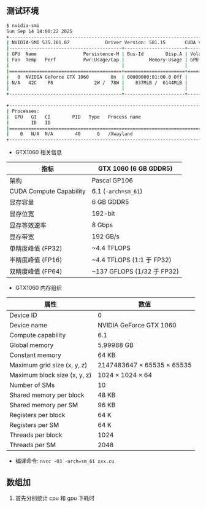 
## 测试环境

```bash
$ nvidia-smi
Sun Sep 14 14:00:22 2025       
+---------------------------------------------------------------------------------------+
| NVIDIA-SMI 535.161.07             Driver Version: 581.15       CUDA Version: 13.0     |
|-----------------------------------------+----------------------+----------------------+
| GPU  Name                 Persistence-M | Bus-Id        Disp.A | Volatile Uncorr. ECC |
| Fan  Temp   Perf          Pwr:Usage/Cap |         Memory-Usage | GPU-Util  Compute M. |
|                                         |                      |               MIG M. |
|=========================================+======================+======================|
|   0  NVIDIA GeForce GTX 1060        On  | 00000000:01:00.0 Off |                  N/A |
| N/A   42C    P8               2W /  78W |    837MiB /  6144MiB |      0%      Default |
|                                         |                      |                  N/A |
+-----------------------------------------+----------------------+----------------------+
                                                                                         
+---------------------------------------------------------------------------------------+
| Processes:                                                                            |
|  GPU   GI   CI        PID   Type   Process name                            GPU Memory |
|        ID   ID                                                             Usage      |
|=======================================================================================|
|    0   N/A  N/A        40      G   /Xwayland                                 N/A      |
+---------------------------------------------------------------------------------------+

```

- GTX1060 相关信息

| 指标                      | GTX 1060 (6 GB GDDR5)     |
| ----------------------- | ------------------------- |
| 架构                      | Pascal GP106              |
| CUDA Compute Capability | 6.1 (`-arch=sm_61`)       |
| 显存容量                    | 6 GB GDDR5                |
| 显存位宽                    | 192-bit                   |
| 显存等效速率                  | 8 Gbps                    |
| 显存带宽                    | 192 GB/s                  |
| 单精度峰值 (FP32)            | ~4.4 TFLOPS               |
| 半精度峰值 (FP16)            | ~4.4 TFLOPS (1:1 于 FP32)  |
| 双精度峰值 (FP64)            | ~137 GFLOPS (1/32 于 FP32) |


-  GTX1060 内存组织

| 属性                           | 数值                         |
| ---------------------------- | -------------------------- |
| Device ID                    | 0                          |
| Device name                  | NVIDIA GeForce GTX 1060    |
| Compute capability           | 6.1                        |
| Global memory                | 5.99988 GB                 |
| Constant memory              | 64 KB                      |
| Maximum grid size (x, y, z)  | 2147483647 × 65535 × 65535 |
| Maximum block size (x, y, z) | 1024 × 1024 × 64           |
| Number of SMs                | 10                         |
| Shared memory per block      | 48 KB                      |
| Shared memory per SM         | 96 KB                      |
| Registers per block          | 64 K                       |
| Registers per SM             | 64 K                       |
| Threads per block            | 1024                       |
| Threads per SM               | 2048                       |

- 编译命令: `nvcc -O3 -arch=sm_61 xxx.cu`

## 数组加

1. 首先分别统计 cpu 和 gpu 下耗时
